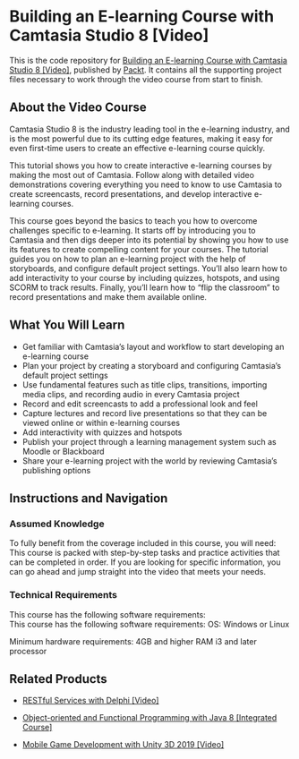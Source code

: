 # Building an E-learning Course with Camtasia Studio 8 [Video]
This is the code repository for [Building an E-learning Course with Camtasia Studio 8 [Video]](https://www.packtpub.com/hardware-and-creative/building-e-learning-course-camtasia-studio-8-video?utm_source=github&utm_medium=repository&utm_campaign=9781783559466), published by [Packt](https://www.packtpub.com/?utm_source=github). It contains all the supporting project files necessary to work through the video course from start to finish.
## About the Video Course
Camtasia Studio 8 is the industry leading tool in the e-learning industry, and is the most powerful due to its cutting edge features, making it easy for even first-time users to create an effective e-learning course quickly.

This tutorial shows you how to create interactive e-learning courses by making the most out of Camtasia. Follow along with detailed video demonstrations covering everything you need to know to use Camtasia to create screencasts, record presentations, and develop interactive e-learning courses.

This course goes beyond the basics to teach you how to overcome challenges specific to e-learning. It starts off by introducing you to Camtasia and then digs deeper into its potential by showing you how to use its features to create compelling content for your courses. The tutorial guides you on how to plan an e-learning project with the help of storyboards, and configure default project settings. You’ll also learn how to add interactivity to your course by including quizzes, hotspots, and using SCORM to track results. Finally, you’ll learn how to “flip the classroom” to record presentations and make them available online.

<H2>What You Will Learn</H2>
<DIV class=book-info-will-learn-text>
<UL>
<LI>Get familiar with Camtasia’s layout and workflow to start developing an e-learning course 
<LI>Plan your project by creating a storyboard and configuring Camtasia’s default project settings 
<LI>Use fundamental features such as title clips, transitions, importing media clips, and recording audio in every Camtasia project 
<LI>Record and edit screencasts to add a professional look and feel 
<LI>Capture lectures and record live presentations so that they can be viewed online or within e-learning courses 
<LI>Add interactivity with quizzes and hotspots 
<LI>Publish your project through a learning management system such as Moodle or Blackboard 
<LI>Share your e-learning project with the world by reviewing Camtasia’s publishing options </LI></UL></DIV>

## Instructions and Navigation
### Assumed Knowledge
To fully benefit from the coverage included in this course, you will need:<br/>
This course is packed with step-by-step tasks and practice activities that can be completed in order. If you are looking for specific information, you can go ahead and jump straight into the video that meets your needs.
### Technical Requirements
This course has the following software requirements:<br/>
This course has the following software requirements:
OS: Windows or Linux

Minimum hardware requirements: 
4GB and higher RAM
i3 and later processor



## Related Products
* [RESTful Services with Delphi [Video]](https://www.packtpub.com/application-development/restful-services-delphi-video?utm_source=github&utm_medium=repository&utm_campaign=9781789951882)

* [Object-oriented and Functional Programming with Java 8 [Integrated Course]](https://www.packtpub.com/application-development/object-oriented-and-functional-programming-java-8-integrated-course?utm_source=github&utm_medium=repository&utm_campaign=9781788294027)

* [Mobile Game Development with Unity 3D 2019 [Video]](https://www.packtpub.com/game-development/mobile-game-development-unity-3d-2019-video?utm_source=github&utm_medium=repository&utm_campaign=9781838559939)
